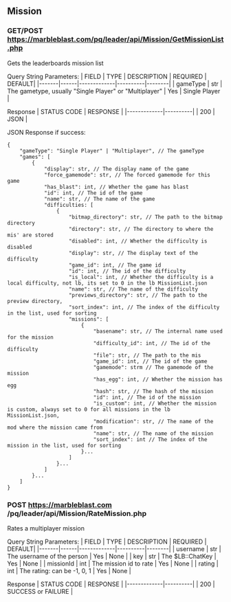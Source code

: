 ## Mission
### GET/POST https://marbleblast.com/pq/leader/api/Mission/GetMissionList.php

Gets the leaderboards mission list

Query String Parameters:
| FIELD | TYPE | DESCRIPTION | REQUIRED | DEFAULT|
|-------|------|-------------|----------|--------|
| gameType | str | The gametype, usually "Single Player" or "Multiplayer" | Yes | Single Player |

Response
| STATUS CODE | RESPONSE |
|-------------|----------|
| 200 | JSON |

JSON Response if success:
```
{
    "gameType": "Single Player" | "Multiplayer", // The gameType
    "games": [
        {
            "display": str, // The display name of the game
            "force_gamemode": str, // The forced gamemode for this game
            "has_blast": int, // Whether the game has blast
            "id": int, // The id of the game
            "name": str, // The name of the game
            "difficulties: [
                {
                    "bitmap_directory": str, // The path to the bitmap directory
                    "directory": str, // The directory to where the mis' are stored
                    "disabled": int, // Whether the difficulty is disabled
                    "display": str, // The display text of the difficulty
                    "game_id": int, // The game id
                    "id": int, // The id of the difficulty
                    "is_local": int, // Whether the difficulty is a local difficulty, not lb, its set to 0 in the lb MissionList.json
                    "name": str, // The name of the difficulty
                    "previews_directory": str, // The path to the preview directory,
                    "sort_index": int, // The index of the difficulty in the list, used for sorting
                    "missions": [
                        {
                            "basename": str, // The internal name used for the mission
                            "difficulty_id": int, // The id of the difficulty
                            "file": str, // The path to the mis
                            "game_id": int, // The id of the game
                            "gamemode": strm // The gamemode of the mission
                            "has_egg": int, // Whether the mission has egg
                            "hash": str, // The hash of the mission
                            "id": int, // The id of the mission
                            "is_custom": int, // Whether the mission is custom, always set to 0 for all missions in the lb MissionList.json,
                            "modification": str, // The name of the mod where the mission came from
                            "name": str, // The name of the mission
                            "sort_index": int // The index of the mission in the list, used for sorting 
                        }...
                    ]
                }...
            ]
        }...
    ]
}
```

### POST https://marbleblast.com /pq/leader/api/Mission/RateMission.php

Rates a multiplayer mission

Query String Parameters:
| FIELD | TYPE | DESCRIPTION | REQUIRED | DEFAULT|
|-------|------|-------------|----------|--------|
| username | str | The username of the person | Yes | None |
| key | str | The $LB::ChatKey | Yes | None |
| missionId | int | The mission id to rate | Yes | None |
| rating | int | The rating: can be -1, 0, 1 | Yes | None |

Response
| STATUS CODE | RESPONSE |
|-------------|----------|
| 200 | SUCCESS or FAILURE |